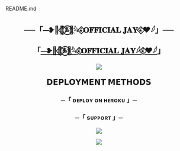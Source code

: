 README.md<h2 align="center">
    ──「⏤‌❥‌🖤🦋⃟≛⃝🖤҉𓆩⍣⃟𝐎𝐅𝐅𝐈𝐂𝐈𝐀𝐋 𝐉𝐀𝐘‌⍣⃟❤︎𓆪‌」──
    
    
「[⏤‌❥‌🖤🦋⃟≛⃝🖤҉𓆩⍣⃟𝐎𝐅𝐅𝐈𝐂𝐈𝐀𝐋 𝐉𝐀𝐘𓆪‌⍣⃟❤︎𓆪‌](https://t.me/Officialjay_store)」



<p align="center">
  <img src="https://telegra.ph/file/47c344f3e278ea9a82294.jpg">
</p>


<p align="center">
<b>𝗗𝗘𝗣𝗟𝗢𝗬𝗠𝗘𝗡𝗧 𝗠𝗘𝗧𝗛𝗢𝗗𝗦</b>
</p>
<h3 align="center">
     ─「 ᴅᴇᴩʟᴏʏ ᴏɴ ʜᴇʀᴏᴋᴜ 」─
</h3>
<p align="center"><a href="(https://www.herokucdn.com/deploy/button.svg)](https://dashboard.heroku.com/new?template=https://github.com/bossgamer79/newmusicbot)"220" height="38.45"/></a></p>

<h3 align="center">
    ─「 sᴜᴩᴩᴏʀᴛ 」─
</h3>

<p align="center">
<a href="https://t.me/Officialjay_store"><img src="https://img.shields.io/badge/-Support%20Group-blue.svg?style=for-the-badge&logo=Telegram"></a>
</p>

<p align="center">
<a href="https://t.me/Officialjay_store"><img src="https://img.shields.io/badge/-Support%20Channel-blue.svg?style=for-the-badge&logo=Telegram"></a>
</p>

